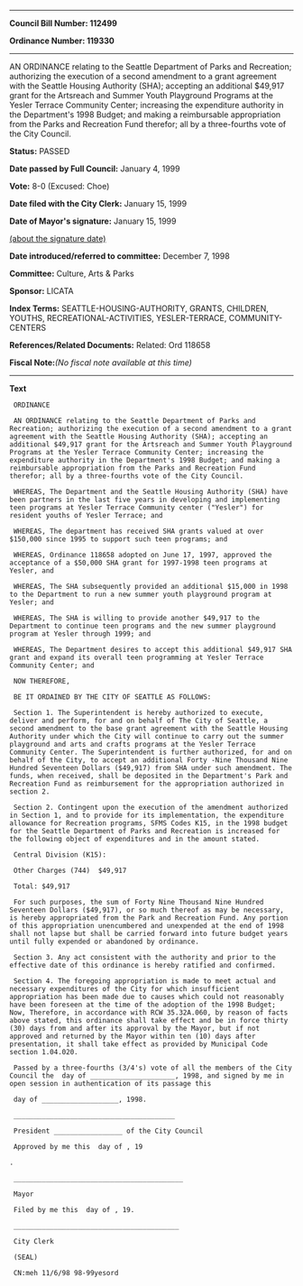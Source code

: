 

********

**Council Bill Number: 112499**
   
**Ordinance Number: 119330**
********

 AN ORDINANCE relating to the Seattle Department of Parks and Recreation; authorizing the execution of a second amendment to a grant agreement with the Seattle Housing Authority (SHA); accepting an additional $49,917 grant for the Artsreach and Summer Youth Playground Programs at the Yesler Terrace Community Center; increasing the expenditure authority in the Department's 1998 Budget; and making a reimbursable appropriation from the Parks and Recreation Fund therefor; all by a three-fourths vote of the City Council.

**Status:** PASSED
   
**Date passed by Full Council:** January 4, 1999
   
**Vote:** 8-0 (Excused: Choe)
   
**Date filed with the City Clerk:** January 15, 1999
   
**Date of Mayor's signature:** January 15, 1999
   
[(about the signature date)](/~public/approvaldate.htm)
   
   
   
**Date introduced/referred to committee:** December 7, 1998
   
**Committee:** Culture, Arts & Parks
   
**Sponsor:** LICATA
   
   
**Index Terms:** SEATTLE-HOUSING-AUTHORITY, GRANTS, CHILDREN, YOUTHS, RECREATIONAL-ACTIVITIES, YESLER-TERRACE, COMMUNITY-CENTERS

**References/Related Documents:** Related: Ord 118658

**Fiscal Note:**_(No fiscal note available at this time)_

********

**Text**
   
```
 ORDINANCE

 AN ORDINANCE relating to the Seattle Department of Parks and Recreation; authorizing the execution of a second amendment to a grant agreement with the Seattle Housing Authority (SHA); accepting an additional $49,917 grant for the Artsreach and Summer Youth Playground Programs at the Yesler Terrace Community Center; increasing the expenditure authority in the Department's 1998 Budget; and making a reimbursable appropriation from the Parks and Recreation Fund therefor; all by a three-fourths vote of the City Council.

 WHEREAS, The Department and the Seattle Housing Authority (SHA) have been partners in the last five years in developing and implementing teen programs at Yesler Terrace Community center ("Yesler") for resident youths of Yesler Terrace; and

 WHEREAS, The department has received SHA grants valued at over $150,000 since 1995 to support such teen programs; and

 WHEREAS, Ordinance 118658 adopted on June 17, 1997, approved the acceptance of a $50,000 SHA grant for 1997-1998 teen programs at Yesler, and

 WHEREAS, The SHA subsequently provided an additional $15,000 in 1998 to the Department to run a new summer youth playground program at Yesler; and

 WHEREAS, The SHA is willing to provide another $49,917 to the Department to continue teen programs and the new summer playground program at Yesler through 1999; and

 WHEREAS, The Department desires to accept this additional $49,917 SHA grant and expand its overall teen programming at Yesler Terrace Community Center; and

 NOW THEREFORE,

 BE IT ORDAINED BY THE CITY OF SEATTLE AS FOLLOWS:

 Section 1. The Superintendent is hereby authorized to execute, deliver and perform, for and on behalf of The City of Seattle, a second amendment to the base grant agreement with the Seattle Housing Authority under which the City will continue to carry out the summer playground and arts and crafts programs at the Yesler Terrace Community Center. The Superintendent is further authorized, for and on behalf of the City, to accept an additional Forty -Nine Thousand Nine Hundred Seventeen Dollars ($49,917) from SHA under such amendment. The funds, when received, shall be deposited in the Department's Park and Recreation Fund as reimbursement for the appropriation authorized in section 2.

 Section 2. Contingent upon the execution of the amendment authorized in Section 1, and to provide for its implementation, the expenditure allowance for Recreation programs, SFMS Codes K15, in the 1998 budget for the Seattle Department of Parks and Recreation is increased for the following object of expenditures and in the amount stated.

 Central Division (K15):

 Other Charges (744)  $49,917

 Total: $49,917

 For such purposes, the sum of Forty Nine Thousand Nine Hundred Seventeen Dollars ($49,917), or so much thereof as may be necessary, is hereby appropriated from the Park and Recreation Fund. Any portion of this appropriation unencumbered and unexpended at the end of 1998 shall not lapse but shall be carried forward into future budget years until fully expended or abandoned by ordinance.

 Section 3. Any act consistent with the authority and prior to the effective date of this ordinance is hereby ratified and confirmed.

 Section 4. The foregoing appropriation is made to meet actual and necessary expenditures of the City for which insufficient appropriation has been made due to causes which could not reasonably have been foreseen at the time of the adoption of the 1998 Budget; Now, Therefore, in accordance with RCW 35.32A.060, by reason of facts above stated, this ordinance shall take effect and be in force thirty (30) days from and after its approval by the Mayor, but if not approved and returned by the Mayor within ten (10) days after presentation, it shall take effect as provided by Municipal Code section 1.04.020.

 Passed by a three-fourths (3/4's) vote of all the members of the City Council the  day of _____________________, 1998, and signed by me in open session in authentication of its passage this

 day of ___________________, 1998.

 ________________________________________

 President _________________ of the City Council

 Approved by me this  day of , 19

.

 __________________________________________

 Mayor

 Filed by me this  day of , 19.

 _________________________________________

 City Clerk

 (SEAL)

 CN:meh 11/6/98 98-99yesord

```
